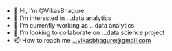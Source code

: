- 👋 Hi, I’m @VikasBhagure
- 👀 I’m interested in ...data analytics
- 🌱 I’m currently working as ...data analytics
- 💞️ I’m looking to collaborate on ...data science project
- 📫 How to reach me ...vikasbhagure@gmail.com

<!---
vicky018/vicky018 is a ✨ special ✨ repository because its `README.md` (this file) appears on your GitHub profile.
You can click the Preview link to take a look at your changes.
--->
